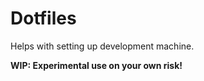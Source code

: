 # Dotfiles

Helps with setting up development machine.

**WIP: Experimental use on your own risk!**
